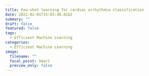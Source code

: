 ```yaml
---
title: Few-shot learning for cardiac arrhythmia classification
date: 2022-02-01T15:03:48.016Z
summary: ""
draft: false
featured: false
tags:
  - Efficient Machine Learning
categories:
  - Efficient Machine Learning
image:
  filename: ""
  focal_point: Smart
  preview_only: false
---
```

